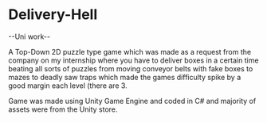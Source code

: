 # Delivery-Hell

--Uni work--

A Top-Down 2D puzzle type game which was made as a request from the company on my internship where you have to deliver boxes in a certain time
beating all sorts of puzzles from moving conveyor belts with fake boxes to mazes to deadly saw traps which made the games difficulty spike by a good margin each level (there are 3.

Game was made using Unity Game Engine and coded in C# and majority of assets were from the Unity store.
